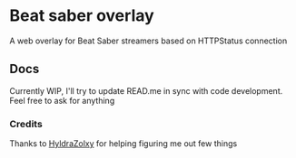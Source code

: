 # Beat saber overlay

A web overlay for Beat Saber streamers based on HTTPStatus connection

## Docs

Currently WIP, I'll try to update READ.me in sync with code development. Feel free to ask for anything

### Credits

Thanks to [HyldraZolxy](https://github.com/HyldraZolxy) for helping figuring me out few things
